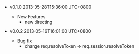 * v0.1.0 2013-05-28T15:36:00 UTC+0800
  - New Features
    * new directing

* v0.0.2 2013-05-16T16:01:00 UTC+0800
  - Bug fix
    * change req.resolveToken => req.session.resolveToken
